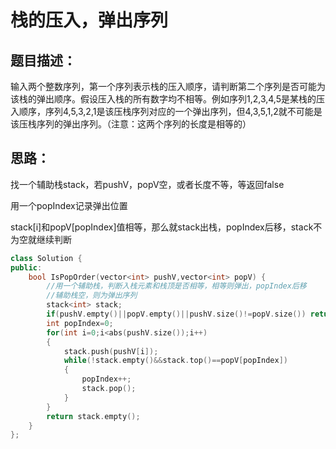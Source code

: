 # 栈的压入，弹出序列

## 题目描述：

输入两个整数序列，第一个序列表示栈的压入顺序，请判断第二个序列是否可能为该栈的弹出顺序。假设压入栈的所有数字均不相等。例如序列1,2,3,4,5是某栈的压入顺序，序列4,5,3,2,1是该压栈序列对应的一个弹出序列，但4,3,5,1,2就不可能是该压栈序列的弹出序列。（注意：这两个序列的长度是相等的）

## 思路：

找一个辅助栈stack，若pushV，popV空，或者长度不等，等返回false

用一个popIndex记录弹出位置

stack[i]和popV[popIndex]值相等，那么就stack出栈，popIndex后移，stack不为空就继续判断

```c++
class Solution {
public:
    bool IsPopOrder(vector<int> pushV,vector<int> popV) {
        //用一个辅助栈，判断入栈元素和栈顶是否相等，相等则弹出，popIndex后移
        //辅助栈空，则为弹出序列
        stack<int> stack;
        if(pushV.empty()||popV.empty()||pushV.size()!=popV.size()) return false;
        int popIndex=0;
        for(int i=0;i<abs(pushV.size());i++)
        {
            stack.push(pushV[i]);
            while(!stack.empty()&&stack.top()==popV[popIndex])
            {
                popIndex++;
                stack.pop();
            }
        }
        return stack.empty();
    }
};
```

